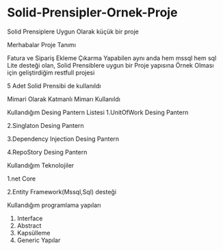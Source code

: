 # Solid-Prensipler-Ornek-Proje
Solid Prensiplere Uygun Olarak küçük bir proje

Merhabalar 
Proje Tanımı

Fatura ve Sipariş  Ekleme Çıkarma Yapabilen aynı anda hem mssql hem sql Lite desteği olan, Solid Prensiblere uygun bir Proje yapısına Örnek Olması için geliştirdiğim  restfull projesi

5 Adet Solid Prensibi de kullanıldı

Mimari Olarak Katmanlı Mimarı Kullanıldı 

Kullandığım Desing Pantern Listesi
1.UnitOfWork Desing Pantern

2.Singlaton Desing Pantern

3.Dependency Injection Desing Pantern

4.RepoStory Desing Pantern

Kullandığım Teknolojiler

1.net Core

2.Entity Framework(Mssql,Sql) desteği

Kullandığım programlama yapıları
1. Interface
2. Abstract
3. Kapsülleme
4. Generic Yapılar
